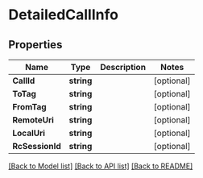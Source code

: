 # DetailedCallInfo

## Properties
Name | Type | Description | Notes
------------ | ------------- | ------------- | -------------
**CallId** | **string** |  | [optional] 
**ToTag** | **string** |  | [optional] 
**FromTag** | **string** |  | [optional] 
**RemoteUri** | **string** |  | [optional] 
**LocalUri** | **string** |  | [optional] 
**RcSessionId** | **string** |  | [optional] 

[[Back to Model list]](../README.md#documentation-for-models) [[Back to API list]](../README.md#documentation-for-api-endpoints) [[Back to README]](../README.md)


